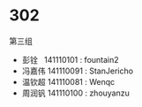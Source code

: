 # 302
第三组
* 彭铨   141110101 : fountain2
* 冯嘉伟 141110091 : StanJericho
* 温钦超 141110081 : Wenqc
* 周润钒 141110100 : zhouyanzu
